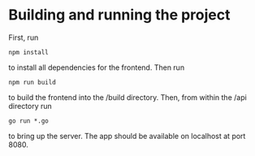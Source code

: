 # Building and running the project

First, run
```
npm install
```
to install all dependencies for the frontend. Then run

```
npm run build
```
to build the frontend into the /build directory. Then, from within the /api directory run
```
go run *.go
```
to bring up the server. The app should be available on localhost at port 8080.

